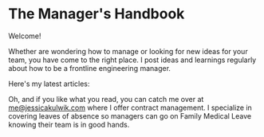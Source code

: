 # The Manager's Handbook

Welcome!

Whether are wondering how to manage or looking for new ideas for your team, you have come to the right place. I post ideas and learnings regularly about how to be a frontline engineering manager.

Here's my latest articles:


Oh, and if you like what you read, you can catch me over at me@jessicakulwik.com where I offer contract management. I specialize in covering leaves of absence so managers can go on Family Medical Leave knowing their team is in good hands.